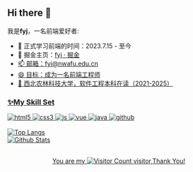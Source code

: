 <h2>Hi there 👋</h2>

<div>
  <p>我是<strong>fyj</strong>，一名前端爱好者:</p>
  <ul>
    <li>🔭 正式学习前端的时间：2023.7.15 - 至今</li>
    <li>💬 掘金主页：<a href="https://juejin.cn/user/3081285815244573">fyj · 掘金</li>
    <li>📫 邮箱：<span>fyj@nwafu.edu.cn</span></li>
    <li>😄 目标：成为一名前端工程师</li>
    <li>🌱 西北农林科技大学，软件工程本科在读（2021-2025）</li>
  </ul>
</div>

<h3>✨My Skill Set</h3>
<div>
  <img src="https://img.shields.io/badge/HTML5-E34F26?style=for-the-badge&logo=html5&logoColor=white" alt="html5">
  <img src="https://img.shields.io/badge/CSS3-1572B6?style=for-the-badge&logo=css3&logoColor=white" alt="css3">
  <img src="https://img.shields.io/badge/JavaScript-F7DF1E?style=for-the-badge&logo=javascript&logoColor=black" alt="js">
  <img src="https://img.shields.io/badge/Vue.js-35495E?style=for-the-badge&logo=vue.js&logoColor=4FC08D" alt="vue">
  <img src="https://img.shields.io/badge/Java-ED8B00?style=for-the-badge&logo=openjdk&logoColor=white" alt="java">
  <img src="https://img.shields.io/badge/GitHub-100000?style=for-the-badge&logo=github&logoColor=white" alt="github">
</div>
<br>

<div>
  <img src="https://github-readme-stats.vercel.app/api/top-langs/?username=yujie168&layout=compact&theme=tokyonight" alt="Top Langs">
</div>

<div>
  <img src="https://github-readme-stats.vercel.app/api?username=yujie168&show_icons=true&theme=tokyonight" alt="Github Stats">
</div>

<br>

<p align="center">You are my <img src="https://profile-counter.glitch.me/yujie168/count.svg" alt="Visitor Count"> visitor,Thank You!</p>
